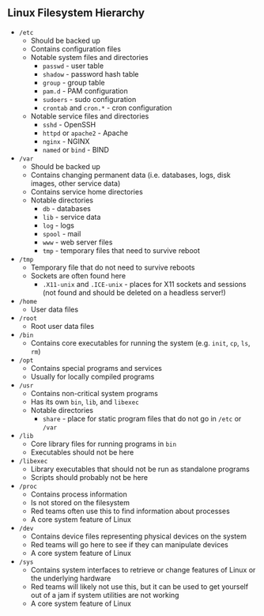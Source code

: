 ## Linux Filesystem Hierarchy

* `/etc`
	- Should be backed up
	- Contains configuration files
	- Notable system files and directories
		+ `passwd` - user table
		+ `shadow` - password hash table
		+ `group` - group table
		+ `pam.d` - PAM configuration
		+ `sudoers` - sudo configuration
		+ `crontab` and `cron.*` - cron configuration
	- Notable service files and directories
		+ `sshd` - OpenSSH
		+ `httpd` or `apache2` - Apache
		+ `nginx` - NGINX
		+ `named` or `bind` - BIND
* `/var`
	- Should be backed up
	- Contains changing permanent data (i.e. databases, logs, disk images, other service data)
	- Contains service home directories
	- Notable directories
		+ `db` - databases
		+ `lib` - service data
		+ `log` - logs
		+ `spool` - mail
		+ `www` - web server files
		+ `tmp` - temporary files that need to survive reboot
* `/tmp`
	- Temporary file that do not need to survive reboots
	- Sockets are often found here
		+ `.X11-unix` and `.ICE-unix` - places for X11 sockets and sessions (not found and should be deleted on a headless server!)
* `/home`
	- User data files
* `/root`
	- Root user data files
* `/bin`
	- Contains core executables for running the system (e.g. `init`, `cp`, `ls`, `rm`)
* `/opt`
	- Contains special programs and services
	- Usually for locally compiled programs
* `/usr`
	- Contains non-critical system programs
	- Has its own `bin`, `lib`, and `libexec`
	- Notable directories
		+ `share` - place for static program files that do not go in `/etc` or `/var`
* `/lib`
	- Core library files for running programs in `bin`
	- Executables should not be here
* `/libexec`
	- Library executables that should not be run as standalone programs
	- Scripts should probably not be here
* `/proc`
	- Contains process information
	- Is not stored on the filesystem
	- Red teams often use this to find information about processes
	- A core system feature of Linux
* `/dev`
	- Contains device files representing physical devices on the system
	- Red teams will go here to see if they can manipulate devices
	- A core system feature of Linux
* `/sys`
	- Contains system interfaces to retrieve or change features of Linux or the underlying hardware
	- Red teams will likely not use this, but it can be used to get yourself out of a jam if system utilities are not working
	- A core system feature of Linux
